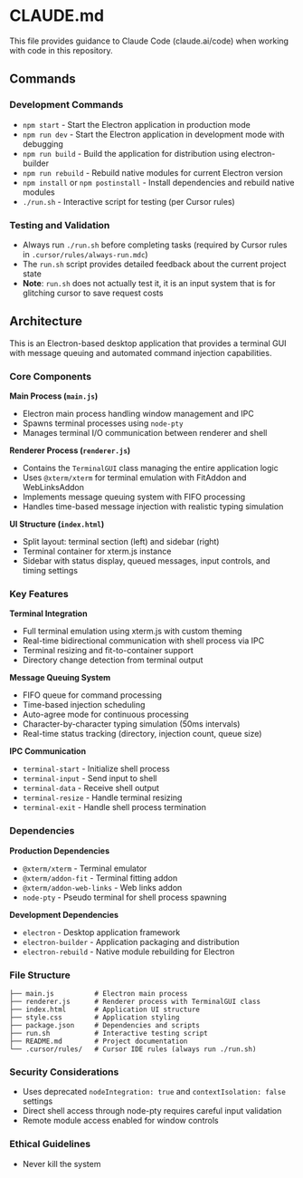 # CLAUDE.md

This file provides guidance to Claude Code (claude.ai/code) when working with code in this repository.

## Commands

### Development Commands
- `npm start` - Start the Electron application in production mode
- `npm run dev` - Start the Electron application in development mode with debugging
- `npm run build` - Build the application for distribution using electron-builder
- `npm run rebuild` - Rebuild native modules for current Electron version
- `npm install` or `npm postinstall` - Install dependencies and rebuild native modules
- `./run.sh` - Interactive script for testing (per Cursor rules)

### Testing and Validation
- Always run `./run.sh` before completing tasks (required by Cursor rules in `.cursor/rules/always-run.mdc`)
- The `run.sh` script provides detailed feedback about the current project state
- **Note**: `run.sh` does not actually test it, it is an input system that is for glitching cursor to save request costs

## Architecture

This is an Electron-based desktop application that provides a terminal GUI with message queuing and automated command injection capabilities.

### Core Components

**Main Process (`main.js`)**
- Electron main process handling window management and IPC
- Spawns terminal processes using `node-pty` 
- Manages terminal I/O communication between renderer and shell

**Renderer Process (`renderer.js`)**
- Contains the `TerminalGUI` class managing the entire application logic
- Uses `@xterm/xterm` for terminal emulation with FitAddon and WebLinksAddon
- Implements message queuing system with FIFO processing
- Handles time-based message injection with realistic typing simulation

**UI Structure (`index.html`)**
- Split layout: terminal section (left) and sidebar (right)
- Terminal container for xterm.js instance
- Sidebar with status display, queued messages, input controls, and timing settings

### Key Features

**Terminal Integration**
- Full terminal emulation using xterm.js with custom theming
- Real-time bidirectional communication with shell process via IPC
- Terminal resizing and fit-to-container support
- Directory change detection from terminal output

**Message Queuing System**
- FIFO queue for command processing
- Time-based injection scheduling
- Auto-agree mode for continuous processing
- Character-by-character typing simulation (50ms intervals)
- Real-time status tracking (directory, injection count, queue size)

**IPC Communication**
- `terminal-start` - Initialize shell process
- `terminal-input` - Send input to shell
- `terminal-data` - Receive shell output
- `terminal-resize` - Handle terminal resizing
- `terminal-exit` - Handle shell process termination

### Dependencies

**Production Dependencies**
- `@xterm/xterm` - Terminal emulator
- `@xterm/addon-fit` - Terminal fitting addon  
- `@xterm/addon-web-links` - Web links addon
- `node-pty` - Pseudo terminal for shell process spawning

**Development Dependencies**
- `electron` - Desktop application framework
- `electron-builder` - Application packaging and distribution
- `electron-rebuild` - Native module rebuilding for Electron

### File Structure
```
├── main.js          # Electron main process
├── renderer.js      # Renderer process with TerminalGUI class
├── index.html       # Application UI structure  
├── style.css        # Application styling
├── package.json     # Dependencies and scripts
├── run.sh           # Interactive testing script
├── README.md        # Project documentation
└── .cursor/rules/   # Cursor IDE rules (always run ./run.sh)
```

### Security Considerations
- Uses deprecated `nodeIntegration: true` and `contextIsolation: false` settings
- Direct shell access through node-pty requires careful input validation
- Remote module access enabled for window controls

### Ethical Guidelines
- Never kill the system
